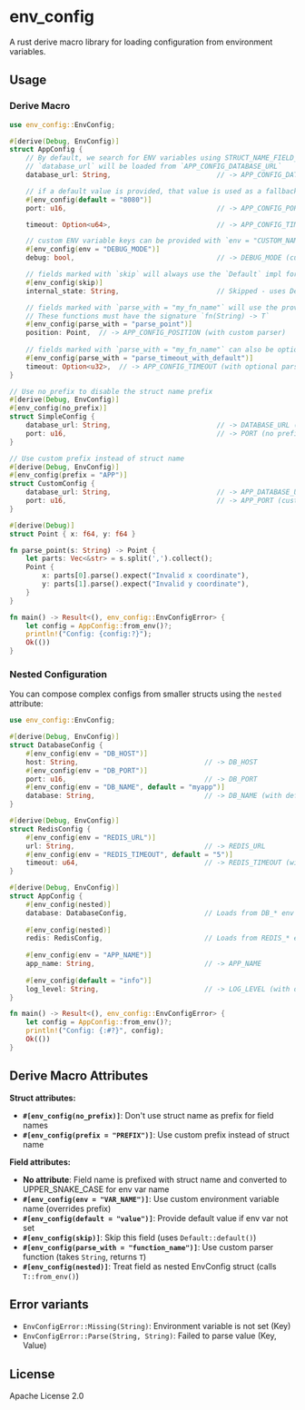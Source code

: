 # env_config

A rust derive macro library for loading configuration from environment variables.

## Usage

### Derive Macro 

```rust
use env_config::EnvConfig;

#[derive(Debug, EnvConfig)]
struct AppConfig {
    // By default, we search for ENV variables using STRUCT_NAME_FIELD_NAME in SCREAMING_SNAKE_CASE.
    // `database_url` will be loaded from `APP_CONFIG_DATABASE_URL`
    database_url: String,                          // -> APP_CONFIG_DATABASE_URL (required)

    // if a default value is provided, that value is used as a fallback
    #[env_config(default = "8080")]
    port: u16,                                     // -> APP_CONFIG_PORT (with default)

    timeout: Option<u64>,                          // -> APP_CONFIG_TIMEOUT (optional)

    // custom ENV variable keys can be provided with `env = "CUSTOM_NAME"`
    #[env_config(env = "DEBUG_MODE")]
    debug: bool,                                   // -> DEBUG_MODE (custom name)

    // fields marked with `skip` will always use the `Default` impl for the type
    #[env_config(skip)]
    internal_state: String,                        // Skipped - uses Default::default()

    // fields marked with `parse_with = "my_fn_name"` will use the provided function to parse the env variable.
    // These functions must have the signature `fn(String) -> T`
    #[env_config(parse_with = "parse_point")] 
    position: Point,  // -> APP_CONFIG_POSITION (with custom parser)
    
    // fields marked with `parse_with = "my_fn_name"` can also be optional
    #[env_config(parse_with = "parse_timeout_with_default")]
    timeout: Option<u32>,  // -> APP_CONFIG_TIMEOUT (with optional parser that provides defaults)
}

// Use no_prefix to disable the struct name prefix
#[derive(Debug, EnvConfig)]
#[env_config(no_prefix)]
struct SimpleConfig {
    database_url: String,                          // -> DATABASE_URL (no prefix)
    port: u16,                                     // -> PORT (no prefix)
}

// Use custom prefix instead of struct name
#[derive(Debug, EnvConfig)]
#[env_config(prefix = "APP")]
struct CustomConfig {
    database_url: String,                          // -> APP_DATABASE_URL (custom prefix)
    port: u16,                                     // -> APP_PORT (custom prefix)
}

#[derive(Debug)]
struct Point { x: f64, y: f64 }

fn parse_point(s: String) -> Point {
    let parts: Vec<&str> = s.split(',').collect();
    Point {
        x: parts[0].parse().expect("Invalid x coordinate"),
        y: parts[1].parse().expect("Invalid y coordinate"),
    }
}

fn main() -> Result<(), env_config::EnvConfigError> {
    let config = AppConfig::from_env()?;
    println!("Config: {config:?}");
    Ok(())
}
```

### Nested Configuration

You can compose complex configs from smaller structs using the `nested` attribute:

```rust
use env_config::EnvConfig;

#[derive(Debug, EnvConfig)]
struct DatabaseConfig {
    #[env_config(env = "DB_HOST")]
    host: String,                               // -> DB_HOST
    #[env_config(env = "DB_PORT")]
    port: u16,                                  // -> DB_PORT
    #[env_config(env = "DB_NAME", default = "myapp")]
    database: String,                           // -> DB_NAME (with default)
}

#[derive(Debug, EnvConfig)]
struct RedisConfig {
    #[env_config(env = "REDIS_URL")]
    url: String,                                // -> REDIS_URL
    #[env_config(env = "REDIS_TIMEOUT", default = "5")]
    timeout: u64,                               // -> REDIS_TIMEOUT (with default)
}

#[derive(Debug, EnvConfig)]
struct AppConfig {
    #[env_config(nested)]
    database: DatabaseConfig,                   // Loads from DB_* env vars
    
    #[env_config(nested)]
    redis: RedisConfig,                         // Loads from REDIS_* env vars
    
    #[env_config(env = "APP_NAME")]
    app_name: String,                           // -> APP_NAME
    
    #[env_config(default = "info")]
    log_level: String,                          // -> LOG_LEVEL (with default)
}

fn main() -> Result<(), env_config::EnvConfigError> {
    let config = AppConfig::from_env()?;
    println!("Config: {:#?}", config);
    Ok(())
}
```

## Derive Macro Attributes

**Struct attributes:**
- **`#[env_config(no_prefix)]`**: Don't use struct name as prefix for field names
- **`#[env_config(prefix = "PREFIX")]`**: Use custom prefix instead of struct name

**Field attributes:**
- **No attribute**: Field name is prefixed with struct name and converted to UPPER_SNAKE_CASE for env var name
- **`#[env_config(env = "VAR_NAME")]`**: Use custom environment variable name (overrides prefix)
- **`#[env_config(default = "value")]`**: Provide default value if env var not set
- **`#[env_config(skip)]`**: Skip this field (uses `Default::default()`)
- **`#[env_config(parse_with = "function_name")]`**: Use custom parser function (takes `String`, returns `T`)
- **`#[env_config(nested)]`**: Treat field as nested EnvConfig struct (calls `T::from_env()`)

## Error variants

- `EnvConfigError::Missing(String)`: Environment variable is not set (Key)
- `EnvConfigError::Parse(String, String)`: Failed to parse value (Key, Value)


## License

Apache License 2.0
